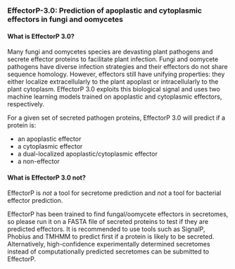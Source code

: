 ### EffectorP-3.0: Prediction of apoplastic and cytoplasmic effectors in fungi and oomycetes

#### What is EffectorP 3.0?

Many fungi and oomycetes species are devasting plant pathogens and secrete effector proteins to facilitate plant infection. Fungi and oomycete pathogens have diverse infection strategies and their effectors do not share sequence homology. However, effectors still have unifying properties: they either localize extracellularly to the plant apoplast or intracellularly to the plant cytoplasm. EffectorP 3.0 exploits this biological signal and uses two machine learning models trained on apoplastic and cytoplasmic effectors, respectively.

For a given set of secreted pathogen proteins, EffectorP 3.0 will predict if a protein is:
* an apoplastic effector
* a cytoplasmic effector
* a dual-localized apoplastic/cytoplasmic effector
* a non-effector

#### What is EffectorP 3.0 not?

EffectorP is *not* a tool for secretome prediction and *not* a tool for bacterial effector prediction. 

EffectorP has been trained to find fungal/oomycete effectors in secretomes, so please run it on a FASTA file of secreted proteins 
to test if they are predicted effectors. It is recommended 
to use tools such as SignalP, Phobius and TMHMM	to predict first if a protein is likely to be secreted.
Alternatively, high-confidence experimentally determined secretomes instead of computationally predicted secretomes can be submitted to EffectorP. 
